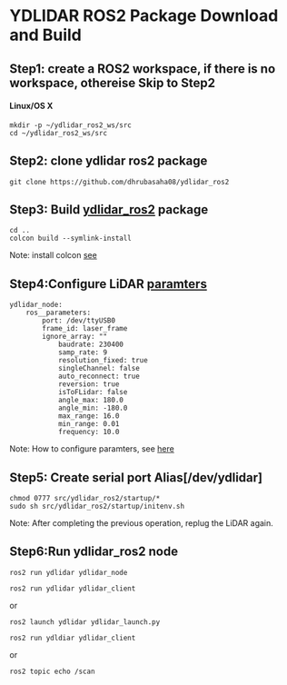 # YDLIDAR ROS2 Package Download and Build
## Step1: create a ROS2 workspace, if there is no workspace, othereise Skip to Step2
#### Linux/OS X
	mkdir -p ~/ydlidar_ros2_ws/src
	cd ~/ydlidar_ros2_ws/src
	
## Step2: clone ydlidar ros2 package
 	git clone https://github.com/dhrubasaha08/ydlidar_ros2
	
## Step3: Build [ydlidar_ros2](https://github.com/dhrubasaha08/ydlidar_ros2) package
	cd ..
	colcon build --symlink-install
Note: install colcon [see](https://index.ros.org/doc/ros2/Tutorials/Colcon-Tutorial/#install-colcon)

## Step4:Configure LiDAR [paramters](params/ydlidar.yaml)

	ydlidar_node:
  		ros__parameters:
  			port: /dev/ttyUSB0
  			frame_id: laser_frame
   			ignore_array: ""
    			baudrate: 230400
    			samp_rate: 9
    			resolution_fixed: true
    			singleChannel: false    
    			auto_reconnect: true
    			reversion: true
    			isToFLidar: false
    			angle_max: 180.0
    			angle_min: -180.0
    			max_range: 16.0    
    			min_range: 0.01
    			frequency: 10.0

Note: How to configure paramters, see [here](paramters.md)

## Step5: Create serial port Alias[/dev/ydlidar] 
	chmod 0777 src/ydlidar_ros2/startup/*
	sudo sh src/ydlidar_ros2/startup/initenv.sh
Note: After completing the previous operation, replug the LiDAR again.
  
## Step6:Run ydlidar_ros2 node
	ros2 run ydlidar ydlidar_node

	ros2 run ydlidar ydlidar_client
or

	ros2 launch ydlidar ydlidar_launch.py
	
	ros2 run ydldiar ydlidar_client
	 
or 

	ros2 topic echo /scan

